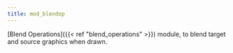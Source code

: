 ```yaml
---
title: mod_blendop
---
```


[Blend Operations]({{< ref "blend_operations" >}}) module, to blend target and source graphics when drawn.
